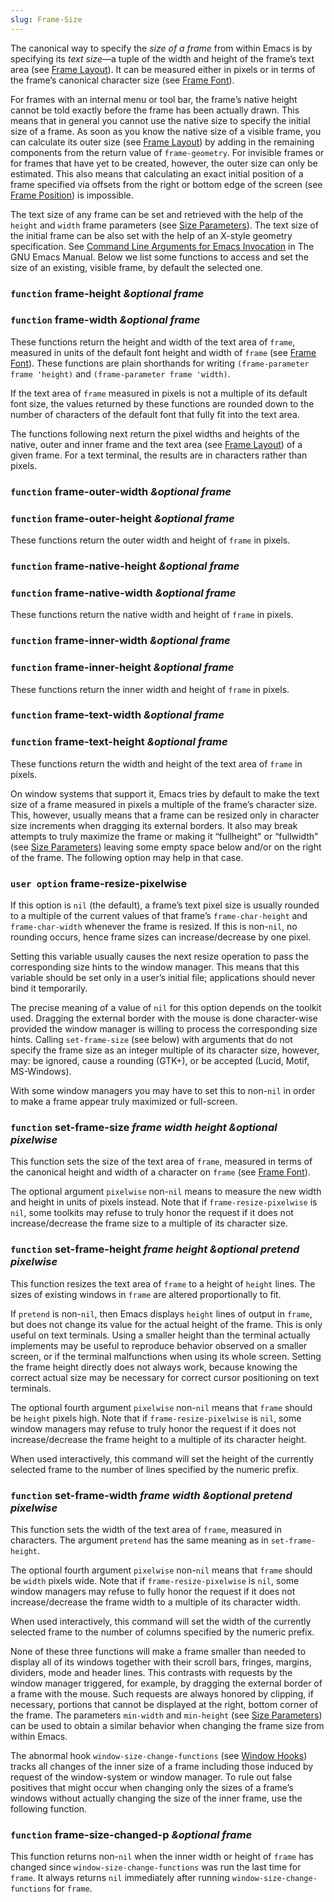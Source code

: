 ```yaml
---
slug: Frame-Size
---
```


The canonical way to specify the *size of a frame* from within Emacs is by specifying its *text size*—a tuple of the width and height of the frame’s text area (see [Frame Layout](/docs/elisp/Frame-Layout)). It can be measured either in pixels or in terms of the frame’s canonical character size (see [Frame Font](/docs/elisp/Frame-Font)).

For frames with an internal menu or tool bar, the frame’s native height cannot be told exactly before the frame has been actually drawn. This means that in general you cannot use the native size to specify the initial size of a frame. As soon as you know the native size of a visible frame, you can calculate its outer size (see [Frame Layout](/docs/elisp/Frame-Layout)) by adding in the remaining components from the return value of `frame-geometry`. For invisible frames or for frames that have yet to be created, however, the outer size can only be estimated. This also means that calculating an exact initial position of a frame specified via offsets from the right or bottom edge of the screen (see [Frame Position](/docs/elisp/Frame-Position)) is impossible.

The text size of any frame can be set and retrieved with the help of the `height` and `width` frame parameters (see [Size Parameters](/docs/elisp/Size-Parameters)). The text size of the initial frame can be also set with the help of an X-style geometry specification. See [Command Line Arguments for Emacs Invocation](https://www.gnu.org/software/emacs/manual/html_mono/emacs.html#Emacs-Invocation) in The GNU Emacs Manual. Below we list some functions to access and set the size of an existing, visible frame, by default the selected one.

### <span className="tag function">`function`</span> **frame-height** *\&optional frame*

### <span className="tag function">`function`</span> **frame-width** *\&optional frame*

These functions return the height and width of the text area of `frame`, measured in units of the default font height and width of `frame` (see [Frame Font](/docs/elisp/Frame-Font)). These functions are plain shorthands for writing `(frame-parameter frame 'height)` and `(frame-parameter frame 'width)`.

If the text area of `frame` measured in pixels is not a multiple of its default font size, the values returned by these functions are rounded down to the number of characters of the default font that fully fit into the text area.

The functions following next return the pixel widths and heights of the native, outer and inner frame and the text area (see [Frame Layout](/docs/elisp/Frame-Layout)) of a given frame. For a text terminal, the results are in characters rather than pixels.

### <span className="tag function">`function`</span> **frame-outer-width** *\&optional frame*

### <span className="tag function">`function`</span> **frame-outer-height** *\&optional frame*

These functions return the outer width and height of `frame` in pixels.

### <span className="tag function">`function`</span> **frame-native-height** *\&optional frame*

### <span className="tag function">`function`</span> **frame-native-width** *\&optional frame*

These functions return the native width and height of `frame` in pixels.

### <span className="tag function">`function`</span> **frame-inner-width** *\&optional frame*

### <span className="tag function">`function`</span> **frame-inner-height** *\&optional frame*

These functions return the inner width and height of `frame` in pixels.

### <span className="tag function">`function`</span> **frame-text-width** *\&optional frame*

### <span className="tag function">`function`</span> **frame-text-height** *\&optional frame*

These functions return the width and height of the text area of `frame` in pixels.

On window systems that support it, Emacs tries by default to make the text size of a frame measured in pixels a multiple of the frame’s character size. This, however, usually means that a frame can be resized only in character size increments when dragging its external borders. It also may break attempts to truly maximize the frame or making it “fullheight" or “fullwidth" (see [Size Parameters](/docs/elisp/Size-Parameters)) leaving some empty space below and/or on the right of the frame. The following option may help in that case.

### <span className="tag useroption">`user option`</span> **frame-resize-pixelwise**

If this option is `nil` (the default), a frame’s text pixel size is usually rounded to a multiple of the current values of that frame’s `frame-char-height` and `frame-char-width` whenever the frame is resized. If this is non-`nil`, no rounding occurs, hence frame sizes can increase/decrease by one pixel.

Setting this variable usually causes the next resize operation to pass the corresponding size hints to the window manager. This means that this variable should be set only in a user’s initial file; applications should never bind it temporarily.

The precise meaning of a value of `nil` for this option depends on the toolkit used. Dragging the external border with the mouse is done character-wise provided the window manager is willing to process the corresponding size hints. Calling `set-frame-size` (see below) with arguments that do not specify the frame size as an integer multiple of its character size, however, may: be ignored, cause a rounding (GTK+), or be accepted (Lucid, Motif, MS-Windows).

With some window managers you may have to set this to non-`nil` in order to make a frame appear truly maximized or full-screen.

### <span className="tag function">`function`</span> **set-frame-size** *frame width height \&optional pixelwise*

This function sets the size of the text area of `frame`, measured in terms of the canonical height and width of a character on `frame` (see [Frame Font](/docs/elisp/Frame-Font)).

The optional argument `pixelwise` non-`nil` means to measure the new width and height in units of pixels instead. Note that if `frame-resize-pixelwise` is `nil`, some toolkits may refuse to truly honor the request if it does not increase/decrease the frame size to a multiple of its character size.

### <span className="tag function">`function`</span> **set-frame-height** *frame height \&optional pretend pixelwise*

This function resizes the text area of `frame` to a height of `height` lines. The sizes of existing windows in `frame` are altered proportionally to fit.

If `pretend` is non-`nil`, then Emacs displays `height` lines of output in `frame`, but does not change its value for the actual height of the frame. This is only useful on text terminals. Using a smaller height than the terminal actually implements may be useful to reproduce behavior observed on a smaller screen, or if the terminal malfunctions when using its whole screen. Setting the frame height directly does not always work, because knowing the correct actual size may be necessary for correct cursor positioning on text terminals.

The optional fourth argument `pixelwise` non-`nil` means that `frame` should be `height` pixels high. Note that if `frame-resize-pixelwise` is `nil`, some window managers may refuse to truly honor the request if it does not increase/decrease the frame height to a multiple of its character height.

When used interactively, this command will set the height of the currently selected frame to the number of lines specified by the numeric prefix.

### <span className="tag function">`function`</span> **set-frame-width** *frame width \&optional pretend pixelwise*

This function sets the width of the text area of `frame`, measured in characters. The argument `pretend` has the same meaning as in `set-frame-height`.

The optional fourth argument `pixelwise` non-`nil` means that `frame` should be `width` pixels wide. Note that if `frame-resize-pixelwise` is `nil`, some window managers may refuse to fully honor the request if it does not increase/decrease the frame width to a multiple of its character width.

When used interactively, this command will set the width of the currently selected frame to the number of columns specified by the numeric prefix.

None of these three functions will make a frame smaller than needed to display all of its windows together with their scroll bars, fringes, margins, dividers, mode and header lines. This contrasts with requests by the window manager triggered, for example, by dragging the external border of a frame with the mouse. Such requests are always honored by clipping, if necessary, portions that cannot be displayed at the right, bottom corner of the frame. The parameters `min-width` and `min-height` (see [Size Parameters](/docs/elisp/Size-Parameters)) can be used to obtain a similar behavior when changing the frame size from within Emacs.

The abnormal hook `window-size-change-functions` (see [Window Hooks](/docs/elisp/Window-Hooks)) tracks all changes of the inner size of a frame including those induced by request of the window-system or window manager. To rule out false positives that might occur when changing only the sizes of a frame’s windows without actually changing the size of the inner frame, use the following function.

### <span className="tag function">`function`</span> **frame-size-changed-p** *\&optional frame*

This function returns non-`nil` when the inner width or height of `frame` has changed since `window-size-change-functions` was run the last time for `frame`. It always returns `nil` immediately after running `window-size-change-functions` for `frame`.
